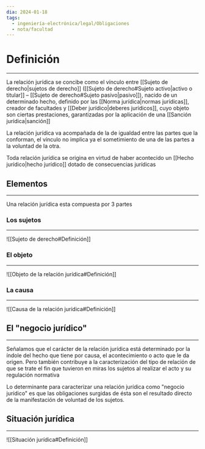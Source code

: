 ```yaml
---
dia: 2024-01-18
tags:
  - ingeniería-electrónica/legal/Obligaciones
  - nota/facultad
---
```

# Definición
---
La relación jurídica se concibe como el vínculo entre [[Sujeto de derecho|sujetos de derecho]] ([[Sujeto de derecho#Sujeto activo|activo o titular]] – [[Sujeto de derecho#Sujeto pasivo|pasivo]]), nacido de un determinado hecho, definido por las [[Norma jurídica|normas jurídicas]], creador de facultades y [[Deber jurídico|deberes jurídicos]], cuyo objeto son ciertas prestaciones, garantizadas por la aplicación de una [[Sanción jurídica|sanción]]

La relación jurídica va acompañada de la de igualdad entre las partes que la conforman, el vínculo no implica ya el sometimiento de una de las partes a la voluntad de la otra.

Toda relación jurídica se origina en virtud de haber acontecido un [[Hecho jurídico|hecho jurídico]] dotado de consecuencias jurídicas

## Elementos
---
Una relación jurídica esta compuesta por 3 partes

### Los sujetos
---
![[Sujeto de derecho#Definición]]

### El objeto
---
![[Objeto de la relación jurídica#Definición]]

### La causa
---
![[Causa de la relación jurídica#Definición]]

## El "negocio jurídico"
---
Señalamos que el carácter de la relación jurídica está determinado por la índole del hecho que tiene por causa, el acontecimiento o acto que le da origen. Pero también contribuye a la caracterización del tipo de relación de que se trate el fin que tuvieron en miras los sujetos al realizar el acto y su regulación normativa

Lo determinante para caracterizar una relación jurídica como "negocio jurídico" es que las obligaciones surgidas de ésta son el resultado directo de la manifestación de voluntad de los sujetos.

## Situación jurídica
---
![[Situación jurídica#Definición]]